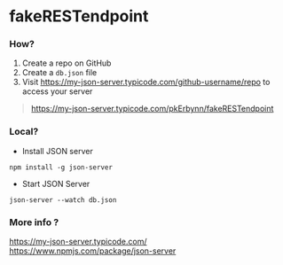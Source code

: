# fakeRESTendpoint

### How?
1. Create a repo on GitHub
2. Create a `db.json` file
3. Visit https://my-json-server.typicode.com/github-username/repo to access your server
  > https://my-json-server.typicode.com/pkErbynn/fakeRESTendpoint
  
### Local?
* Install JSON server
```
npm install -g json-server
```
* Start JSON Server
```
json-server --watch db.json
```

### More info ?
https://my-json-server.typicode.com/
https://www.npmjs.com/package/json-server
